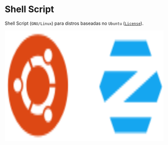 # Shell Script
Shell Script (<code>GNU/Linux</code>) para distros baseadas no <code>Ubuntu</code> (<a target='_blank' rel='noopener noreferrer' href='https://github.com/luizleal1974/Shell_Script/blob/main/LICENSE/LICENSE.md'><code>License</code></a>).

<p align="center">
<img src="/Ubuntu_Zorin_OS.png" height="350" width="750"/>
</p>
